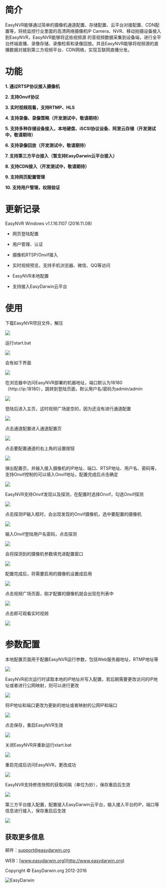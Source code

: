 # 简介 #

EasyNVR能够通过简单的摄像机通道配置、存储配置、云平台对接配置、CDN配置等，将统监控行业里面的高清网络摄像机IP Camera、NVR、移动拍摄设备接入到EasyNVR，EasyNVR能够将这些视频源
的音视频数据采集到设备端，进行全平台终端直播、录像存储、录像检索和录像回放。并且EasyNVR能够将视频源的直播数据对接到第三方视频平台、CDN网络，实现互联网直播分发。

# 功能 #

**1. 通过RTSP协议接入摄像机**

**2. 支持Onvif协议**

**3. 实时视频观看，支持RTMP、HLS**

**4. 支持录像、录像策略（开发测试中，敬请期待）**

**5. 支持多种存储设备接入，本地硬盘、iSCSI协议设备、阿里云存储（开发测试中，敬请期待）**

**6. 支持录像回放（开发测试中，敬请期待）**

**7. 支持第三方平台接入（暂支持EasyDarwin云平台接入）**

**8. 支持CDN接入（开发测试中，敬请期待）**

**9. 支持网页配置管理**

**10. 支持用户管理，权限验证**

# 更新记录 #

EasyNVR Windows v1.1.16.1107 (2016.11.08)

- 网页登陆配置

- 用户管理、认证

- 摄像机RTSP/Onvif接入

- 实时视频预览，支持手机浏览器、微信、QQ等访问

- EasyNVR本地配置

- 支持接入EasyDarwin云平台


# 使用 #

下载EasyNVR项目文件，解压

![](http://www.easydarwin.org/github/images/easynvr/01.png)

运行start.bat

![](http://www.easydarwin.org/github/images/easynvr/02.png)

会有如下界面

![](http://www.easydarwin.org/github/images/easynvr/03.png)

在浏览器中访问EasyNVR部署的机器地址，端口默认为18180（http://ip:18180），跳转到登陆页面，默认用户名/密码为admin/admin

![](http://www.easydarwin.org/github/images/easynvr/04.png)

登陆后进入主页，这时视频广场是空的，因为还没有进行通道配置

![](http://www.easydarwin.org/github/images/easynvr/05.png)

点击通道配置进入通道配置页

![](http://www.easydarwin.org/github/images/easynvr/06.png)

点击要配置通道的右上角的设置按钮

![](http://www.easydarwin.org/github/images/easynvr/07.png)

弹出配置页，并输入接入摄像机的IP地址、端口、RTSP地址、用户名、密码等，支持Onvif控制的可以填入Onvif地址，配置完成后点击确定

![](http://www.easydarwin.org/github/images/easynvr/08.png)

EasyNVR支持Onvif发现以及探测，在配置时选择Onvif，勾选Onvif探测

![](http://www.easydarwin.org/github/images/easynvr/09.png)

点击探测IP输入框时，会出现发现的Onvif摄像机，选中要配置的摄像机

![](http://www.easydarwin.org/github/images/easynvr/10.png)

输入Onvif登陆用户名密码，点击探测

![](http://www.easydarwin.org/github/images/easynvr/11.png)

会将探测到的摄像机参数填充进配置窗口

![](http://www.easydarwin.org/github/images/easynvr/12.png)

配置完成后，将需要启用的摄像机设置成启用

![](http://www.easydarwin.org/github/images/easynvr/13.png)

点击视频广场页面，刚才配置的摄像机就会出现在列表中

![](http://www.easydarwin.org/github/images/easynvr/14.png)

点击即可观看实时视频

![](http://www.easydarwin.org/github/images/easynvr/15.png)

# 参数配置 #

本地配置页面用于配置EasyNVR运行参数，包括Web服务器地址，RTMP地址等

![](http://www.easydarwin.org/github/images/easynvr/16.png)

EasyNVR初次运行时读取本地的IP地址并写入配置，若后期需要更改访问的IP地址或者进行公网映射，则可以进行更改

![](http://www.easydarwin.org/github/images/easynvr/17.png)

将IP地址和端口更改为更新的地址或者映射的公网IP和端口

![](http://www.easydarwin.org/github/images/easynvr/18.png)

点击保存，重启EasyNVR生效

![](http://www.easydarwin.org/github/images/easynvr/19.png)

关闭EasyNVR并重新运行start.bat

![](http://www.easydarwin.org/github/images/easynvr/02.png)

重启完成后访问EasyNVR，更改成功

![](http://www.easydarwin.org/github/images/easynvr/20.png)

EasyNVR支持修改快照的获取间隔（单位为妙），保存重启后生效

![](http://www.easydarwin.org/github/images/easynvr/21.png)

第三方平台接入配置，配置接入EasyDarwin云平台，输入接入平台的IP，端口等信息进行接入，保存重启后生效

![](http://www.easydarwin.org/github/images/easynvr/22.png)


## 获取更多信息 ##

邮件：[support@easydarwin.org](mailto:support@easydarwin.org) 

WEB：[www.easydarwin.org](http://www.easydarwin.org)

Copyright &copy; EasyDarwin.org 2012-2016

![EasyDarwin](http://www.easydarwin.org/skin/easydarwin/images/wx_qrcode.jpg)